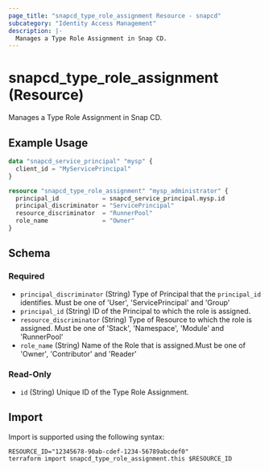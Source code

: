 ```yaml
---
page_title: "snapcd_type_role_assignment Resource - snapcd"
subcategory: "Identity Access Management"
description: |-
  Manages a Type Role Assignment in Snap CD.
---
```


# snapcd_type_role_assignment (Resource)

Manages a Type Role Assignment in Snap CD.


## Example Usage

```terraform
data "snapcd_service_principal" "mysp" {
  client_id = "MyServicePrincipal"
}

resource "snapcd_type_role_assignment" "mysp_administrator" {
  principal_id            = snapcd_service_principal.mysp.id
  principal_discriminator = "ServicePrincipal"
  resource_discriminator  = "RunnerPool"
  role_name               = "Owner"
}
```

<!-- schema generated by tfplugindocs -->
## Schema

### Required

- `principal_discriminator` (String) Type of Principal that the `principal_id` identifies. Must be one of 'User', 'ServicePrincipal' and 'Group'
- `principal_id` (String) ID of the Principal to which the role is assigned.
- `resource_discriminator` (String) Type of Resource to which the role is assigned. Must be one of 'Stack', 'Namespace', 'Module' and 'RunnerPool'
- `role_name` (String) Name of the Role that is assigned.Must be one of 'Owner', 'Contributor' and 'Reader'

### Read-Only

- `id` (String) Unique ID of the Type Role Assignment.

## Import

Import is supported using the following syntax:

```shell
RESOURCE_ID="12345678-90ab-cdef-1234-56789abcdef0"
terraform import snapcd_type_role_assignment.this $RESOURCE_ID
```
